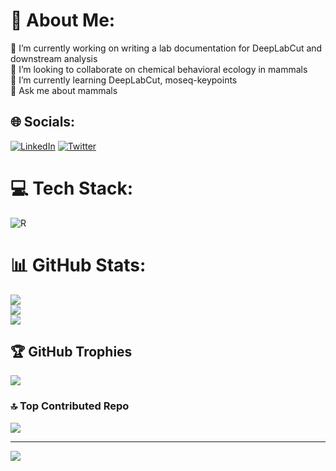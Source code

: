 # 💫 About Me:
🔭 I’m currently working on writing a lab documentation for DeepLabCut and downstream analysis<br>👯 I’m looking to collaborate on chemical behavioral ecology in mammals<br>🌱 I’m currently learning DeepLabCut, moseq-keypoints<br>💬 Ask me about mammals<br>


## 🌐 Socials:
[![LinkedIn](https://img.shields.io/badge/LinkedIn-%230077B5.svg?logo=linkedin&logoColor=white)](https://linkedin.com/in/thorbjörn-sievert-474b4081) [![Twitter](https://img.shields.io/badge/Twitter-%231DA1F2.svg?logo=Twitter&logoColor=white)](https://twitter.com/volephd) 

# 💻 Tech Stack:
![R](https://img.shields.io/badge/r-%23276DC3.svg?style=for-the-badge&logo=r&logoColor=white)
# 📊 GitHub Stats:
![](https://github-readme-stats.vercel.app/api?username=tsievert&theme=default&hide_border=false&include_all_commits=true&count_private=true)<br/>
![](https://github-readme-streak-stats.herokuapp.com/?user=tsievert&theme=default&hide_border=false)<br/>
![](https://github-readme-stats.vercel.app/api/top-langs/?username=tsievert&theme=default&hide_border=false&include_all_commits=true&count_private=true&layout=compact)

## 🏆 GitHub Trophies
![](https://github-profile-trophy.vercel.app/?username=tsievert&theme=radical&no-frame=false&no-bg=true&margin-w=4)

### 🔝 Top Contributed Repo
![](https://github-contributor-stats.vercel.app/api?username=tsievert&limit=5&theme=dark&combine_all_yearly_contributions=true)

---
[![](https://visitcount.itsvg.in/api?id=tsievert&icon=0&color=0)](https://visitcount.itsvg.in)

<!-- Proudly created with GPRM ( https://gprm.itsvg.in ) -->

